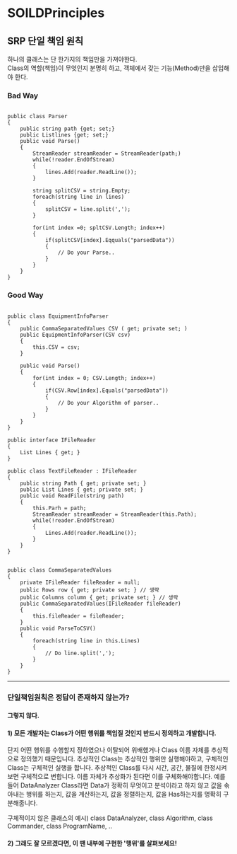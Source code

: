 # SOILDPrinciples

## **SRP 단일 책임 원칙**  
하나의 클래스는 단 한가지의 책임만을 가져야한다.   
Class의 역할(책임)이 무엇인지 분명히 하고, 객체에서 갖는 기능(Method)만을 삽입해야 한다.

### Bad Way
<pre><code>
public class Parser
{
	public string path {get; set;}
	public List<string>lines {get; set;}
	public void Parse()
	{
		StreamReader streamReader = StreamReader(path;)
		while(!reader.EndOfStream)
		{
			lines.Add(reader.ReadLine());
		}

		string splitCSV = string.Empty;
		foreach(string line in lines)
		{
			splitCSV = line.split(',');
		}

		for(int index =0; spltCSV.Length; index++)
		{
			if(splitCSV[index].Eqquals("parsedData"))
			{
				// Do your Parse..
			}
		}
	}
}
</code></pre>

### Good Way
<pre><code>
public class EquipmentInfoParser
{
	public CommaSeparatedValues CSV ( get; private set; )
	public EquipmentInfoParser(CSV csv)
	{
		this.CSV = csv;
	}
	
	public void Parse()
	{
		for(int index = 0; CSV.Length; index++)
		{
			if(CSV.Row[index].Equals("parsedData"))
			{
				// Do your Algorithm of parser..
			}
		}
	}
}

public interface IFileReader
{
	List<string> Lines { get; }
}

public class TextFileReader : IFileReader
{
	public string Path { get; private set; }
	public List<string> Lines { get; private set; }
	public void ReadFile(string path)
	{
		this.Parh = path;
		StreamReader streamReader = StreamReader(this.Path);
		while(!reader.EndOfStream)
		{
			Lines.Add(reader.ReadLine());
		}
	}
}


public class CommaSeparatedValues
{
	private IFileReader fileReader = null;
	public Rows row { get; private set; } // 생략
	public Columns column { get; private set; } // 생략
	public CommaSeparatedValues(IFileReader fileReader)
	{
		this.fileReader = fileReader;
	}
	public void ParseToCSV()
	{
		foreach(string line in this.Lines)
		{
			// Do line.split(',');
		}
	}
}
</code></pre>
<hr/>

### 단일책임원칙은 정답이 존재하지 않는가?
#### **그렇지 않다.**
#### 1) 모든 개발자는 Class가 어떤 행위를 책임질 것인지 반드시 정의하고 개발합니다.
단지 어떤 행위를 수행할지 정하였으나 이탈되어 위배했거나 Class 이름 자체를 추상적으로 정의했기 때문입니다.
추상적인 Class는 추상적인 행위만 실행해야하고, 구체적인 Class는 구체적인 실행을 합니다.
추상적인 Class를 다시 시간, 공간, 물질에 한정시켜보면 구체적으로 변합니다.
이름 자체가 추상화가 된다면 이를 구체화해야합니다. 
예를 들어 DataAnalyzer Class라면 Data가 정확히 무엇이고 분석이라고 하지 않고
값을 솎아내는 행위를 하는지, 값을 계산하는지, 값을 정렬하는지, 값을 Has하는지를 명확히 구분해줍니다.

구체적이지 않은 클래스의 예시)
class DataAnalyzer, class Algorithm, class Commander, class ProgramName, ..

#### 2) 그래도 잘 모르겠다면, 이 땐 내부에 구현한 '행위'를 살펴보세요!
